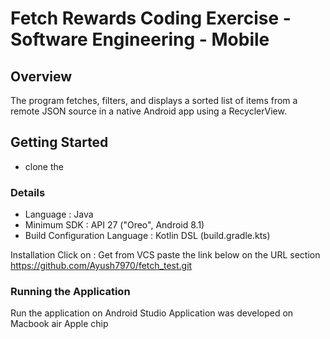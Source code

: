 # Fetch Rewards Coding Exercise - Software Engineering - Mobile

## Overview
The program fetches, filters, and displays a sorted list of items from a remote JSON source in a native Android app using a RecyclerView.

## Getting Started
- clone the 

### Details
- Language : Java
- Minimum SDK : API 27 ("Oreo", Android 8.1)
- Build Configuration Language : Kotlin DSL (build.gradle.kts)

Installation
Click on :  Get from VCS 
paste the link below on the URL section
https://github.com/Ayush7970/fetch_test.git

### Running the Application
 Run the application on Android Studio
 Application was developed on Macbook air Apple chip


